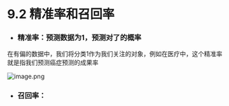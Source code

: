 # 9.2 精准率和召回率

- ### 精准率：预测数据为1，预测对了的概率

在有偏的数据中，我们将分类1作为我们关注的对象，例如在医疗中，这个精准率就是指我们预测癌症预测的成果率

![image.png](https://upload-images.jianshu.io/upload_images/7220971-53408f4b28b46848.png?imageMogr2/auto-orient/strip%7CimageView2/2/w/1240)
- ### 召回率：
